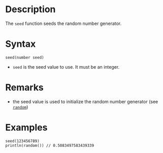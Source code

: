 # Description

The `seed` function seeds the random number generator.

# Syntax

```step
seed(number seed)
```

- `seed` is the seed value to use. It must be an integer.

# Remarks

- the seed value is used to initialize the random number generator (see [`random`](./Random.md))

# Examples

```step
seed(123456789)
println(random()) // 0.5083497583439339
```
